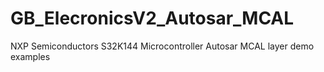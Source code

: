 # GB_ElecronicsV2_Autosar_MCAL
NXP Semiconductors S32K144 Microcontroller Autosar MCAL layer demo examples
